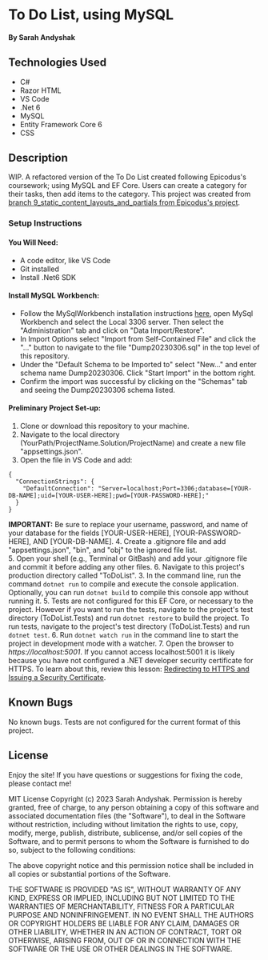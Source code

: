 # To Do List, using MySQL

#### By Sarah Andyshak

## Technologies Used

* C#
* Razor HTML
* VS Code
* .Net 6
* MySQL
* Entity Framework Core 6
* CSS

## Description
WIP. A refactored version of the To Do List created following Epicodus's coursework; using MySQL and EF Core. Users can create a category for their tasks, then add items to the category. This project was created from [branch 9_static_content_layouts_and_partials from Epicodus's project](https://github.com/epicodus-lessons/section-2-to-do-list-csharp-net6).

### Setup Instructions

#### You Will Need: 

* A code editor, like VS Code
* Git installed
* Install .Net6 SDK

#### Install MySQL Workbench:
* Follow the MySqlWorkbench installation instructions [here](https://www.mysql.com/products/workbench/), open MySql Workbench and select the Local 3306 server. Then select the "Administration" tab and click on "Data Import/Restore".
* In Import Options select "Import from Self-Contained File" and click the "..." button to navigate to the file "Dump20230306.sql" in the top level of this repository.
* Under the "Default Schema to be Imported to" select "New..." and enter schema name Dump20230306. Click "Start Import" in the bottom right.
* Confirm the import was successful by clicking on the "Schemas" tab and seeing the Dump20230306 schema listed.

#### Preliminary Project Set-up:
1. Clone or download this repository to your machine.
2. Navigate to the local directory (YourPath/ProjectName.Solution/ProjectName) and create a new file "appsettings.json".
3. Open the file in VS Code and add:
  ```
  {
    "ConnectionStrings": {
      "DefaultConnection": "Server=localhost;Port=3306;database=[YOUR-DB-NAME];uid=[YOUR-USER-HERE];pwd=[YOUR-PASSWORD-HERE];"
    }
  }
  ```

**IMPORTANT:** Be sure to replace your username, password, and name of your database for the fields [YOUR-USER-HERE], [YOUR-PASSWORD-HERE], AND [YOUR-DB-NAME].
4. Create a .gitignore file and add "appsettings.json", "bin", and "obj" to the ignored file list.  
5. Open your shell (e.g., Terminal or GitBash) and add your .gitignore file and commit it before adding any other files. 
6. Navigate to this project's production directory called "ToDoList". 
3. In the command line, run the command `dotnet run` to compile and execute the console application. Optionally, you can run `dotnet build` to compile this console app without running it.
5. Tests are not configured for this EF Core, or necessary to the project. However if you want to run the tests, navigate to the project's test directory (ToDoList.Tests) and run `dotnet restore` to build the project. To run tests, navigate to the project's test directory (ToDoList.Tests) and run `dotnet test`. 
6. Run `dotnet watch run` in the command line to start the project in development mode with a watcher.
7. Open the browser to _https://localhost:5001_. If you cannot access localhost:5001 it is likely because you have not configured a .NET developer security certificate for HTTPS. To learn about this, review this lesson: [Redirecting to HTTPS and Issuing a Security Certificate](https://www.learnhowtoprogram.com/c-and-net/basic-web-applications/redirecting-to-https-and-issuing-a-security-certificate).

## Known Bugs

No known bugs. Tests are not configured for the current format of this project.

## License
Enjoy the site! If you have questions or suggestions for fixing the code, please contact me!

MIT License Copyright (c) 2023 Sarah Andyshak. Permission is hereby granted, free of charge, to any person obtaining a copy of this software and associated documentation files (the "Software"), to deal in the Software without restriction, including without limitation the rights to use, copy, modify, merge, publish, distribute, sublicense, and/or sell copies of the Software, and to permit persons to whom the Software is furnished to do so, subject to the following conditions:

The above copyright notice and this permission notice shall be included in all copies or substantial portions of the Software.

THE SOFTWARE IS PROVIDED "AS IS", WITHOUT WARRANTY OF ANY KIND, EXPRESS OR IMPLIED, INCLUDING BUT NOT LIMITED TO THE WARRANTIES OF MERCHANTABILITY, FITNESS FOR A PARTICULAR PURPOSE AND NONINFRINGEMENT. IN NO EVENT SHALL THE AUTHORS OR COPYRIGHT HOLDERS BE LIABLE FOR ANY CLAIM, DAMAGES OR OTHER LIABILITY, WHETHER IN AN ACTION OF CONTRACT, TORT OR OTHERWISE, ARISING FROM, OUT OF OR IN CONNECTION WITH THE SOFTWARE OR THE USE OR OTHER DEALINGS IN THE SOFTWARE.